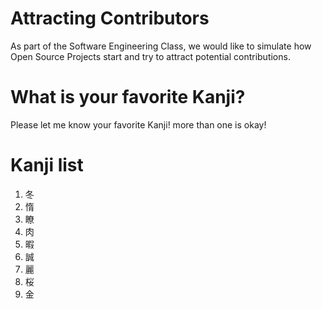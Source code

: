 # Attracting Contributors
As part of the Software Engineering Class, we would like to simulate how Open Source Projects start and try to attract potential contributions.

# What is your favorite Kanji?
Please let me know your favorite Kanji! more than one is okay!

# Kanji list
1. 冬
2. 惰
3. 瞭
4. 肉
5. 暇
6. 誠
7. 麗
8. 桜
9. 金